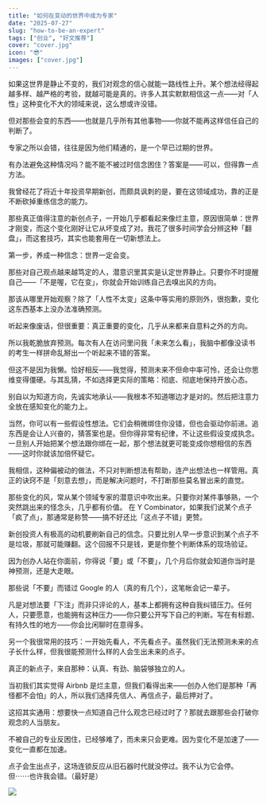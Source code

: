 ```yaml
---
title: "如何在变动的世界中成为专家"
date: "2025-07-27"
slug: "how-to-be-an-expert"
tags: ["创业", "好文推荐"]
cover: "cover.jpg"
icon: "😎"
images: ["cover.jpg"]
---
```

如果这世界是静止不变的，我们对观念的信心就能一路线性上升。某个想法经得起越多样、越严格的考验，就越可能是真的。许多人其实默默相信这一点——对「人性」这种变化不大的领域来说，这么想或许没错。



但对那些会变的东西——也就是几乎所有其他事物——你就不能再这样信任自己的判断了。



专家之所以会错，往往是因为他们精通的，是一个早已过期的世界。



有办法避免这种情况吗？能不能不被过时信念困住？答案是——可以，但得靠一点方法。



我曾经花了将近十年投资早期新创，而颇具讽刺的是，要在这领域成功，靠的正是不断砍掉重练信念的能力。



那些真正值得注意的新创点子，一开始几乎都看起来像烂主意，原因很简单：世界才刚变，而这个变化刚好让它从坏变成了对。我花了很多时间学会分辨这种「翻盘」，而这套技巧，其实也能套用在一切新想法上。



第一步，养成一种信念：世界一定会变。



那些对自己观点越来越笃定的人，潜意识里其实是认定世界静止。只要你不时提醒自己——「不是喔，它在变」，你就会开始训练自己去嗅出风的方向。



那该从哪里开始观察？除了「人性不太变」这条中等实用的原则外，很抱歉，变化这东西基本上没办法准确预测。



听起来像废话，但很重要：真正重要的变化，几乎从来都来自意料之外的方向。



所以我乾脆放弃预测。每次有人在访问里问我「未来怎么看」，我脑中都像没读书的考生一样拼命乱掰出一个听起来不错的答案。



但这不是因为我懒。恰好相反——我觉得，预测未来不但命中率可怜，还会让你思维变得僵硬。与其乱猜，不如选择更实际的策略：彻底、彻底地保持开放心态。



别自以为知道方向，先诚实地承认——我根本不知道哪边才是对的。然后把注意力全放在感知变化的能力上。



当然，你可以有一些假设性想法。它们会稍微绑住你没错，但也会驱动你前进。追东西是会让人兴奋的，猜答案也是。但你得非常有纪律，不让这些假设变成执念。
一旦别人开始把某个想法跟你绑在一起，那个想法就更可能变成你想相信的东西——这时你就该加倍怀疑它。



我相信，这种偏被动的做法，不只对判断想法有帮助，连产出想法也一样管用。真正的诀窍不是「刻意去想」，而是解决问题时，不打断那些莫名冒出来的直觉。



那些变化的风，常从某个领域专家的潜意识中吹出来。只要你对某件事够熟，一个突然跳出来的怪念头，几乎都有价值。
在 Y Combinator，如果我们说某个点子「疯了点」，那通常是称赞——搞不好还比「这点子不错」更赞。



新创投资人有极高的动机要刷新自己的信念。只要比别人早一步意识到某个点子不是垃圾，那就可能赚翻。这个回报不只是钱，更是你整个判断体系的现场验证。



因为创办人站在你面前，你得说「要」或「不要」，几个月后你就会知道你当时是神预测，还是大走眼。



那些说「不要」而错过 Google 的人（真的有几个），这笔帐会记一辈子。



凡是对想法要「下注」而非只评论的人，基本上都拥有这种自我纠错压力。任何人，只要愿意，也能拥有这种压力——你只要公开写下自己的判断。写在有标题、有持久性的地方——你会比闲聊时在意得多。



另一个我很常用的技巧：一开始先看人，不先看点子。虽然我们无法预测未来的点子长什么样，但我很能预测什么样的人会生出未来的点子。



真正的新点子，来自那种：认真、有劲、脑袋够独立的人。



当初我们其实觉得 Airbnb 是烂主意，但我们看得出来——创办人他们是那种「再怪都不会怕」的人，所以我们选择先信人、再信点子，最后押对了。



这招其实通用：想要快一点知道自己什么观念已经过时了？那就去跟那些会打破你观念的人当朋友。



不被自己的专业反困住，已经够难了，而未来只会更难。因为变化不是加速了——变化一直都在加速。



点子会生出点子，这场连锁反应从旧石器时代就没停过。我不认为它会停。
但⋯⋯也许我会错。（最好是）




![](https://prod-files-secure.s3.us-west-2.amazonaws.com/112d0858-5090-4d34-a606-b75eb8d65fd2/46476355-9cf3-4e99-9b7a-3531bc426380/1000202064.png?X-Amz-Algorithm=AWS4-HMAC-SHA256&X-Amz-Content-Sha256=UNSIGNED-PAYLOAD&X-Amz-Credential=ASIAZI2LB466SOHXWPQZ%2F20250728%2Fus-west-2%2Fs3%2Faws4_request&X-Amz-Date=20250728T121858Z&X-Amz-Expires=3600&X-Amz-Security-Token=IQoJb3JpZ2luX2VjEGQaCXVzLXdlc3QtMiJHMEUCIDyR7I4FULpNBBArkkcs6plu2rYBNKLKsdhyx%2FLgpp2aAiEA%2FFVcYAXakr%2BNIBobkSXYeUAMxu2bqAa0HB1wQUMe%2FgoqiAQIjf%2F%2F%2F%2F%2F%2F%2F%2F%2F%2FARAAGgw2Mzc0MjMxODM4MDUiDIbZkvB9R6mG4DwcJircAzC2EsLLiQRxnfWXzhwlgv2DmvZrgd1a6jkiwzpay0BVoVh7k2uZlJD4%2FqkpVvhMk851%2FenDy8B88VrZjtNGLkAHBFHzQhOiAaozs0j5TAQzJNQYNQKZToPNxcBxgMbERbG%2BDNiWAkZaHlR0FnZq6peCPzvEKmHBdwF7niQDKlwNf2SDl6FHkoSgdX%2B3janrXfnDxtxqUDtJytUDYo4yBIPNbIvlbvGj%2BLDL%2FN17tv8tjK9J5%2B8LJ8mHZcTKit5D%2F5UYJk6VAktHmjLCXMVQ7VIz16Hn988LOviRrPwqnLbWZCje%2FwpQqDt2D22B9Zw%2BvFClKOegoiRl%2BHJsYb9d7lIhkSS5Zc5Q4hWHXazYis3Uw0XKC0UFDdJ35Cugd04BC65JxhPXcde%2FF1OihiRCcthAqLNs8yExFRqEyRaPXMwEdLt5JJTBZpcbILGoBKXafG%2Bxwfhr2XAgtKBGMkbU40TZhJ7b8FqYX3QyC%2FkMDOtY0vBw38HKCzmmsyt7vy6mg55ed9H2tUbOFLPRj2MomEuoeLsQM4keNRV49B2abY%2BjwZogvme5QmByXKpDxOvEVF4RYBPNlmJ%2B1bcg4yGBXnC%2BVzUw4SlD5maG5%2FDDrkcfxS5oA7fFETnY770iMJu9ncQGOqUBy907Xm%2FN%2Fj%2BvzRuWxOV4gYtHRM%2B1LE%2FKY1VIqlAzrZzTrNaKbK%2BVfeCCectJpAIySayCyMQuSHc5GSsrXxLZAnA1%2BOJu%2FnBA5lAhgHtHRy7CTdz8uY3wXcgSvZC48ervGmKM09z9wCkR4%2B9SHIzYG63BxrqGBCKfxUCnfyJ%2BkAnSoUhu25iECcoyT7pM%2Buy1cwnVibNuBetv9ncX1LoAKsTemVbF&X-Amz-Signature=ebb454fb45d1b18378b4ae3e330a69ae4d809e041176f41235c91b129b9ac0dc&X-Amz-SignedHeaders=host&x-amz-checksum-mode=ENABLED&x-id=GetObject)

